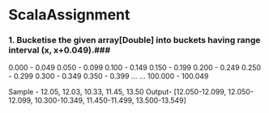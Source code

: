 # ScalaAssignment

### 1. Bucketise the given array[Double] into buckets having range interval (x, x+0.049).###

0.000 - 0.049
0.050 - 0.099
0.100 - 0.149
0.150 - 0.199
0.200 - 0.249
0.250 - 0.299
0.300 - 0.349
0.350 - 0.399 
...
...
100.000 - 100.049


Sample -
12.05, 12.03, 10.33, 11.45, 13.50
Output- [12.050-12.099, 12.050-12.099, 10.300-10.349, 11.450-11.499, 13.500-13.549]
###
